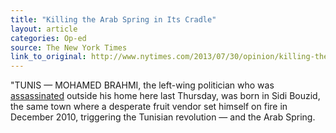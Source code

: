 ```yaml
---
title: "Killing the Arab Spring in Its Cradle"
layout: article
categories: Op-ed
source: The New York Times
link_to_original: http://www.nytimes.com/2013/07/30/opinion/killing-the-arab-spring-in-its-cradle.html
---
```

"TUNIS — MOHAMED BRAHMI, the left-wing politician who was [assassinated](http://www.nytimes.com/2013/07/27/world/middleeast/tunisia-assassination.html) outside his home here last Thursday, was born in Sidi Bouzid, the same town where a desperate fruit vendor set himself on fire in December 2010, triggering the Tunisian revolution — and the Arab Spring.
